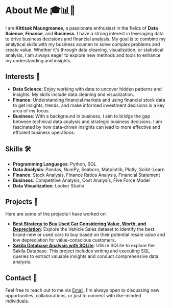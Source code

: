 # About Me 🎓📊💼

I am **Kittisak Maungmanee**, a passionate enthusiast in the fields of **Data Science**, **Finance**, and **Business**. I have a strong interest in leveraging data to drive business decisions and financial analysis. My goal is to combine my analytical skills with my business acumen to solve complex problems and create value. Whether it's through data cleaning, visualization, or statistical analysis, I am always eager to explore new methods and tools to enhance my understanding and insights.

## Interests 🌟

- **Data Science**: Enjoy working with data to uncover hidden patterns and insights. My skills include data cleaning and visualization.
- **Finance**: Understanding financial markets and using financial stock data to get insights, trends, and make informed investment decisions is a key area of my focus.
- **Business**: With a background in business, I aim to bridge the gap between technical data analysis and strategic business decisions. I am fascinated by how data-driven insights can lead to more effective and efficient business operations.

## Skills 🛠️

- **Programming Languages**: Python, SQL
- **Data Analysis**: Pandas, NumPy, Seaborn, Matplotlib, Plotly, Scikit-Learn
- **Finance**: Stock Analysis, Finance Ratios Analysis, Financial Statement
- **Business**: Competitive Analysis, Cost Analysis, Five Force Model 
- **Data Visualization**: Looker Studio 

## Projects 🚀

Here are some of the projects I have worked on:

- **[Best Strategy to Buy Used Car Considering Value, Worth, and Depreciation](https://github.com/Kittisak-M/Best-Strategy-to-Buy-Used-Car-Considering-Value-Worth-and-Deprecation)**: Explore the Vehicle Sales dataset to identify the best brand-new or used cars to buy based on their potential resale value and low depreciation for value-conscious customers.
- **[Sakila Database Analysis with SQLite](https://github.com/Kittisak-M/Sakila-Database-Analysis-with-SQLite)**: Utilize SQLite to explore the Sakila Database. This project includes writing and executing SQL queries to extract valuable insights and conduct comprehensive data analysis.

## Contact 📧

Feel free to reach out to me via [Email](mailto:kittisak.maungmanee@gmail.com). I'm always open to discussing new opportunities, collaborations, or just to connect with like-minded individuals.


